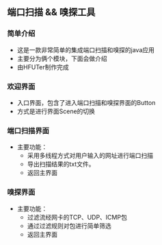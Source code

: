 ## 端口扫描 && 嗅探工具 ##
### 简单介绍 ###
- 这是一款非常简单的集成端口扫描和嗅探的java应用
- 主要分为俩个模块，下面会做介绍
- 由HFUTer制作完成
### 欢迎界面 ###
- 入口界面，包含了进入端口扫描和嗅探界面的Button
- 方式是进行界面Scene的切换
### 端口扫描界面 ###
- 主要功能：
    - 采用多线程方式对用户输入的网址进行端口扫描
    - 导出扫描结果的txt文件。
    - 返回主界面
###  嗅探界面 ###
- 主要功能：
    - 过滤流经网卡的TCP、UDP、ICMP包
    - 通过过滤规则对包进行简单筛选
    - 返回主界面
